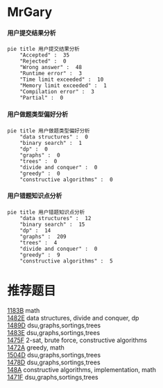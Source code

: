 # MrGary

<!-- tabs:start -->



#### **用户提交结果分析**

```mermaid
pie title 用户提交结果分析
    "Accepted" :  35
    "Rejected" :  0
    "Wrong answer" :  48
    "Runtime error" :  3
    "Time limit exceeded" :  10
    "Memory limit exceeded" :  1
    "Compilation error" :  3
    "Partial" :  0
```

#### **用户做题类型偏好分析**

```mermaid
pie title 用户做题类型偏好分析
    "data structures" :  0
    "binary search" :  1
    "dp" :  0
    "graphs" :  0
    "trees" :  0
    "divide and conquer" :  0
    "greedy" :  0
    "constructive algorithms" :  0
```
#### **用户错题知识点分析**

```mermaid
pie title 用户错题知识点分析
    "data structures" :  12
    "binary search" :  15
    "dp" :  14
    "graphs" :  209
    "trees" :  4
    "divide and conquer" :  0
    "greedy" :  9
    "constructive algorithms" :  5
```



<!-- tabs:end -->
# 推荐题目
[1183B](https://codeforces.com/contest/1183/problem/B)		math		  
[1482E](https://codeforces.com/contest/1482/problem/E)		data structures,
                        divide and conquer,
                        dp		  
[1489D](https://codeforces.com/contest/1489/problem/D)		dsu,graphs,sortings,trees		  
[1483E](https://codeforces.com/contest/1483/problem/E)		dsu,graphs,sortings,trees		  
[1475F](https://codeforces.com/contest/1475/problem/F)		2-sat,
                        brute force,
                        constructive algorithms		  
[1472A](https://codeforces.com/contest/1472/problem/A)		greedy,
                        math		  
[1504D](https://codeforces.com/contest/1504/problem/D)		dsu,graphs,sortings,trees		  
[1478D](https://codeforces.com/contest/1478/problem/D)		dsu,graphs,sortings,trees		  
[148A](https://codeforces.com/contest/148/problem/A)		constructive algorithms,
                        implementation,
                        math		  
[1471F](https://codeforces.com/contest/1471/problem/F)		dsu,graphs,sortings,trees		  
